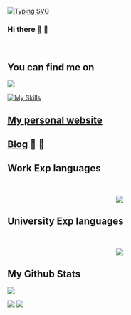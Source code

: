 
[![Typing SVG](https://readme-typing-svg.demolab.com?font=Fira+Code&duration=2500&pause=500&multiline=true&random=false&width=600&height=120&lines=Jason+Kakandris+;Electrical+and+Computer+Engineering+student)](https://git.io/typing-svg)


### Hi there 👋 🦆

<br/>

## You can find me on 
<!--
<a href="https://gkos.dev/Resume.pdf">
    <img src="https://img.shields.io/badge/PDF-CV-red?style=flat-square&logo=adobe">
</a>  --> 
 <a href="https://www.linkedin.com/in/iasonas-kakandris-498688209/">
    <img src="https://img.shields.io/badge/-Linkedin-blue?style=flat-square&logo=linkedin"/></a>
    

 [![My Skills](https://skillicons.dev/icons?i=gitlab)](https://gitlab.com/deepblue597)

 ## [My personal website](https://deepblue597-github-io.vercel.app/)
 ## [Blog](https://deepblue597.github.io/blog/) 👀 📖
<!--</a>
<a href="mailto:georgiou.kostas94@gmail.com">
    <img src="https://img.shields.io/badge/-Email-red?style=flat-square&logo=gmail&logoColor=white">
</a>
<a href='https://scholar.google.com/citations?user=b___QQ8AAAAJ&hl=en&authuser=1&oi=sra' target="_blank">
    <img alt='GoogleScholar' src='https://img.shields.io/badge/Scholar-100000?style=flat&logo=GoogleScholar&logoColor=white&&color=0181FF'>
</a>
<a href="https://pypi.org/user/drkostas/">
    <img src="https://img.shields.io/badge/PyPi-drkostas-blue?style=flat-square&logo=pypi&logoColor=white">
</a> --> 


## Work Exp languages  
<br/>
<p align="center">
  <a href="https://skillicons.dev">
    <img src="https://skillicons.dev/icons?i=ts,html,css,angular,js,flutter,dart,kafka,docker,fastapi,postgres,grafana,kubernetes&perline=4" />
  </a>
</p>
<!-- [![My Skills](https://skillicons.dev/icons?i=ts,html,css,angular,js,flutter,dart,kafka,docker,fastapi,postgres,grafana,kubernetes&perline=4)](https://skillicons.dev)
 -->
 
## University Exp languages 
<br/>
<p align="center">
  <a href="https://skillicons.dev">
    <img src="https://skillicons.dev/icons?i=python,cpp,java,arduino,matlab,mysql&perline=4" />
  </a>
</p>
<!-- [![My Skills](https://skillicons.dev/icons?i=python,cpp,java,arduino,matlab,mysql&perline=4)](https://skillicons.dev)
 -->
 
## My Github Stats

![](http://github-profile-summary-cards.vercel.app/api/cards/profile-details?username=deepblue597&theme=2077)

![](http://github-profile-summary-cards.vercel.app/api/cards/repos-per-language?username=deepblue597&theme=2077)
![](http://github-profile-summary-cards.vercel.app/api/cards/most-commit-language?username=deepblue597&theme=2077)
 

<!--
**deepblue597/deepblue597** is a ✨ _special_ ✨ repository because its `README.md` (this file) appears on your GitHub profile.

Here are some ideas to get you started:

- 🔭 I’m currently working on ...
- 🌱 I’m currently learning ...
- 👯 I’m looking to collaborate on ...
- 🤔 I’m looking for help with ...
- 💬 Ask me about ...
- 📫 How to reach me: ...
- 😄 Pronouns: ...
- ⚡ Fun fact: ...
-->
